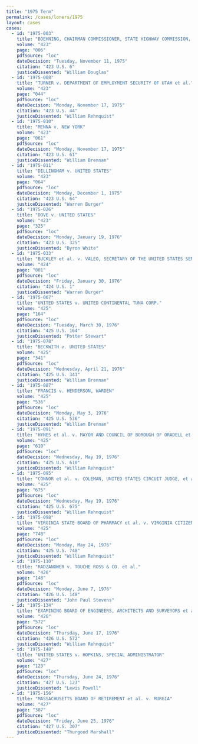 ```yaml
---
title: "1975 Term"
permalink: /cases/loners/1975
layout: cases
cases:
  - id: "1975-003"
    title: "BOEHNING, CHAIRMAN COMMISSIONER, STATE HIGHWAY COMMISSION, et al. v. INDIANA STATE EMPLOYEES ASSN., INC., et al."
    volume: "423"
    page: "006"
    pdfSource: "loc"
    dateDecision: "Tuesday, November 11, 1975"
    citation: "423 U.S. 6"
    justiceDissented: "William Douglas"
  - id: "1975-008"
    title: "TURNER v. DEPARTMENT OF EMPLOYMENT SECURITY OF UTAH et al."
    volume: "423"
    page: "044"
    pdfSource: "loc"
    dateDecision: "Monday, November 17, 1975"
    citation: "423 U.S. 44"
    justiceDissented: "William Rehnquist"
  - id: "1975-010"
    title: "MENNA v. NEW YORK"
    volume: "423"
    page: "061"
    pdfSource: "loc"
    dateDecision: "Monday, November 17, 1975"
    citation: "423 U.S. 61"
    justiceDissented: "William Brennan"
  - id: "1975-011"
    title: "DILLINGHAM v. UNITED STATES"
    volume: "423"
    page: "064"
    pdfSource: "loc"
    dateDecision: "Monday, December 1, 1975"
    citation: "423 U.S. 64"
    justiceDissented: "Warren Burger"
  - id: "1975-026"
    title: "DOVE v. UNITED STATES"
    volume: "423"
    page: "325"
    pdfSource: "loc"
    dateDecision: "Monday, January 19, 1976"
    citation: "423 U.S. 325"
    justiceDissented: "Byron White"
  - id: "1975-033"
    title: "BUCKLEY et al. v. VALEO, SECRETARY OF THE UNITED STATES SENATE, et al."
    volume: "424"
    page: "001"
    pdfSource: "loc"
    dateDecision: "Friday, January 30, 1976"
    citation: "424 U.S. 1"
    justiceDissented: "Warren Burger"
  - id: "1975-067"
    title: "UNITED STATES v. UNITED CONTINENTAL TUNA CORP."
    volume: "425"
    page: "164"
    pdfSource: "loc"
    dateDecision: "Tuesday, March 30, 1976"
    citation: "425 U.S. 164"
    justiceDissented: "Potter Stewart"
  - id: "1975-078"
    title: "BECKWITH v. UNITED STATES"
    volume: "425"
    page: "341"
    pdfSource: "loc"
    dateDecision: "Wednesday, April 21, 1976"
    citation: "425 U.S. 341"
    justiceDissented: "William Brennan"
  - id: "1975-087"
    title: "FRANCIS v. HENDERSON, WARDEN"
    volume: "425"
    page: "536"
    pdfSource: "loc"
    dateDecision: "Monday, May 3, 1976"
    citation: "425 U.S. 536"
    justiceDissented: "William Brennan"
  - id: "1975-091"
    title: "HYNES et al. v. MAYOR AND COUNCIL OF BOROUGH OF ORADELL et al."
    volume: "425"
    page: "610"
    pdfSource: "loc"
    dateDecision: "Wednesday, May 19, 1976"
    citation: "425 U.S. 610"
    justiceDissented: "William Rehnquist"
  - id: "1975-095"
    title: "CONNOR et al. v. COLEMAN, UNITED STATES CIRCUIT JUDGE, et al."
    volume: "425"
    page: "675"
    pdfSource: "loc"
    dateDecision: "Wednesday, May 19, 1976"
    citation: "425 U.S. 675"
    justiceDissented: "William Rehnquist"
  - id: "1975-098"
    title: "VIRGINIA STATE BOARD OF PHARMACY et al. v. VIRGINIA CITIZENS CONSUMER COUNCIL, INC., et al."
    volume: "425"
    page: "748"
    pdfSource: "loc"
    dateDecision: "Monday, May 24, 1976"
    citation: "425 U.S. 748"
    justiceDissented: "William Rehnquist"
  - id: "1975-110"
    title: "RADZANOWER v. TOUCHE ROSS & CO. et al."
    volume: "426"
    page: "148"
    pdfSource: "loc"
    dateDecision: "Monday, June 7, 1976"
    citation: "426 U.S. 148"
    justiceDissented: "John Paul Stevens"
  - id: "1975-134"
    title: "EXAMINING BOARD OF ENGINEERS, ARCHITECTS AND SURVEYORS et al. v. FLORES DE OTERO"
    volume: "426"
    page: "572"
    pdfSource: "loc"
    dateDecision: "Thursday, June 17, 1976"
    citation: "426 U.S. 572"
    justiceDissented: "William Rehnquist"
  - id: "1975-148"
    title: "UNITED STATES v. HOPKINS, SPECIAL ADMINISTRATOR"
    volume: "427"
    page: "123"
    pdfSource: "loc"
    dateDecision: "Thursday, June 24, 1976"
    citation: "427 U.S. 123"
    justiceDissented: "Lewis Powell"
  - id: "1975-156"
    title: "MASSACHUSETTS BOARD OF RETIREMENT et al. v. MURGIA"
    volume: "427"
    page: "307"
    pdfSource: "loc"
    dateDecision: "Friday, June 25, 1976"
    citation: "427 U.S. 307"
    justiceDissented: "Thurgood Marshall"
---
```

